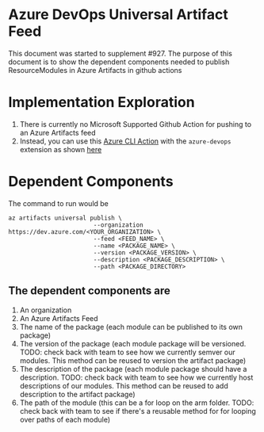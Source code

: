 # Azure DevOps Universal Artifact Feed
This document was started to supplement #927. The purpose of this document is to show the dependent components needed to publish ResourceModules in Azure Artifacts in github actions

# Implementation Exploration
1. There is currently no Microsoft Supported Github Action for pushing to an Azure Artifacts feed
1. Instead, you can use this [Azure CLI Action](https://github.com/marketplace/actions/azure-cli-action) with the `azure-devops` extension as shown [here](https://docs.microsoft.com/en-us/azure/devops/artifacts/quickstarts/universal-packages?view=azure-devops)


# Dependent Components
The command to run would be
```
az artifacts universal publish \
                        --organization https://dev.azure.com/<YOUR_ORGANIZATION> \
                        --feed <FEED_NAME> \
                        --name <PACKAGE_NAME> \
                        --version <PACKAGE_VERSION> \
                        --description <PACKAGE_DESCRIPTION> \
                        --path <PACKAGE_DIRECTORY>
```

## The dependent components are
1. An organization
1. An Azure Artifacts Feed
1. The name of the package (each module can be published to its own package)
1. The version of the package (each module package will be versioned. TODO: check back with team to see how we currently semver our modules. This method can be reused to version the artifact package)
1. The description of the package (each module package should have a description. TODO: check back with team to see how we currently host descriptions of our modules. This method can be reused to add description to the artifact package)
1. The path of the module (this can be a for loop on the arm folder. TODO: check back with team to see if there's a reusable method for for looping over paths of each module)


